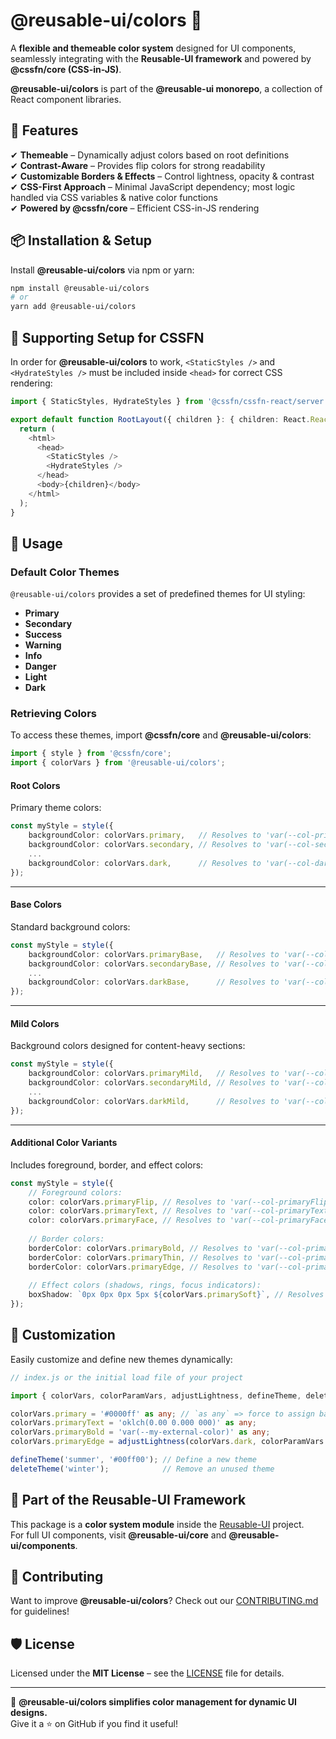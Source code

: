 # @reusable-ui/colors 🎨  

A **flexible and themeable color system** designed for UI components, seamlessly integrating with the **Reusable-UI framework** and powered by **@cssfn/core (CSS-in-JS)**.  

**@reusable-ui/colors** is part of the **@reusable-ui monorepo**, a collection of React component libraries.

## 🚀 Features  
✔ **Themeable** – Dynamically adjust colors based on root definitions  
✔ **Contrast-Aware** – Provides flip colors for strong readability  
✔ **Customizable Borders & Effects** – Control lightness, opacity & contrast  
✔ **CSS-First Approach** – Minimal JavaScript dependency; most logic handled via CSS variables & native color functions  
✔ **Powered by @cssfn/core** – Efficient CSS-in-JS rendering  

## 📦 Installation & Setup  
Install **@reusable-ui/colors** via npm or yarn:

```sh
npm install @reusable-ui/colors
# or
yarn add @reusable-ui/colors
```

## 🚀 Supporting Setup for CSSFN  
In order for **@reusable-ui/colors** to work, `<StaticStyles />` and `<HydrateStyles />` must be included inside `<head>` for correct CSS rendering:

```ts
import { StaticStyles, HydrateStyles } from '@cssfn/cssfn-react/server';

export default function RootLayout({ children }: { children: React.ReactNode }) {
  return (
    <html>
      <head>
        <StaticStyles />
        <HydrateStyles />
      </head>
      <body>{children}</body>
    </html>
  );
}
```

## 🎨 Usage  

### **Default Color Themes**  
`@reusable-ui/colors` provides a set of predefined themes for UI styling:

- **Primary**
- **Secondary**
- **Success**
- **Warning**
- **Info**
- **Danger**
- **Light**
- **Dark**

### **Retrieving Colors**  
To access these themes, import **@cssfn/core** and **@reusable-ui/colors**:

```ts
import { style } from '@cssfn/core';
import { colorVars } from '@reusable-ui/colors';
```

#### **Root Colors**  
Primary theme colors:

```ts
const myStyle = style({
    backgroundColor: colorVars.primary,   // Resolves to 'var(--col-primary)'
    backgroundColor: colorVars.secondary, // Resolves to 'var(--col-secondary)'
    ...
    backgroundColor: colorVars.dark,      // Resolves to 'var(--col-dark)'
});
```

---

#### **Base Colors**  
Standard background colors:

```ts
const myStyle = style({
    backgroundColor: colorVars.primaryBase,   // Resolves to 'var(--col-primaryBase)'
    backgroundColor: colorVars.secondaryBase, // Resolves to 'var(--col-secondaryBase)'
    ...
    backgroundColor: colorVars.darkBase,      // Resolves to 'var(--col-darkBase)'
});
```

---

#### **Mild Colors**  
Background colors designed for content-heavy sections:

```ts
const myStyle = style({
    backgroundColor: colorVars.primaryMild,   // Resolves to 'var(--col-primaryMild)'
    backgroundColor: colorVars.secondaryMild, // Resolves to 'var(--col-secondaryMild)'
    ...
    backgroundColor: colorVars.darkMild,      // Resolves to 'var(--col-darkMild)'
});
```

---

#### **Additional Color Variants**  
Includes foreground, border, and effect colors:

```ts
const myStyle = style({
    // Foreground colors:
    color: colorVars.primaryFlip, // Resolves to 'var(--col-primaryFlip)'
    color: colorVars.primaryText, // Resolves to 'var(--col-primaryText)'
    color: colorVars.primaryFace, // Resolves to 'var(--col-primaryFace)'
    
    // Border colors:
    borderColor: colorVars.primaryBold, // Resolves to 'var(--col-primaryBold)'
    borderColor: colorVars.primaryThin, // Resolves to 'var(--col-primaryThin)'
    borderColor: colorVars.primaryEdge, // Resolves to 'var(--col-primaryEdge)'
    
    // Effect colors (shadows, rings, focus indicators):
    boxShadow: `0px 0px 0px 5px ${colorVars.primarySoft}`, // Resolves to '0px 0px 0px 5px var(--col-primarySoft)'
});
```

## 🎨 Customization  
Easily customize and define new themes dynamically:

```ts
// index.js or the initial load file of your project

import { colorVars, colorParamVars, adjustLightness, defineTheme, deleteTheme } from '@reusable-ui/colors';

colorVars.primary = '#0000ff' as any; // `as any` => force to assign bare value
colorVars.primaryText = 'oklch(0.00 0.000 000)' as any;
colorVars.primaryBold = 'var(--my-external-color)' as any;
colorVars.primaryEdge = adjustLightness(colorVars.dark, colorParamVars.edge);

defineTheme('summer', '#00ff00'); // Define a new theme
deleteTheme('winter');            // Remove an unused theme
```

## 📖 Part of the Reusable-UI Framework  
This package is a **color system module** inside the [Reusable-UI](https://github.com/reusable-ui/reusable-ui-monorepo) project.  
For full UI components, visit **@reusable-ui/core** and **@reusable-ui/components**.

## 🤝 Contributing  
Want to improve **@reusable-ui/colors**? Check out our [CONTRIBUTING.md](./CONTRIBUTING.md) for guidelines!  

## 🛡️ License  
Licensed under the **MIT License** – see the [LICENSE](./LICENSE) file for details.  

---

🚀 **@reusable-ui/colors simplifies color management for dynamic UI designs.**  
Give it a ⭐ on GitHub if you find it useful!  
